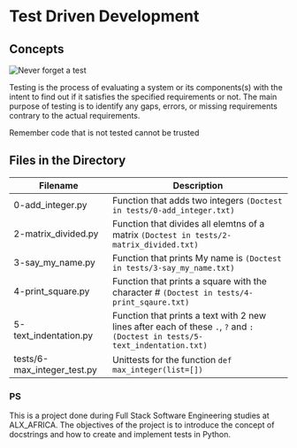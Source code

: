 
# Test Driven Development

## **Concepts**

![Never forget a test](https://s3.amazonaws.com/intranet-projects-files/holbertonschool-higher-level_programming+/246/giphy-4.gif)

Testing is the process of evaluating a system or its components(s) with the intent to find out if it satisfies the specified requirements or not. The main purpose of testing is to identify any gaps, errors, or missing requirements contrary to the actual requirements.

Remember code that is not tested cannot be trusted

## Files in the Directory

| Filename              | Description                                                                                                                   |
| --------------------- | ----------------------------------------------------------------------------------------------------------------------------- |
| 0-add_integer.py      | Function that adds two integers `(Doctest in tests/0-add_integer.txt)`                                                        |
| 2-matrix_divided.py   | Function that divides all elemtns of a matrix `(Doctest in tests/2-matrix_divided.txt)`                                       |
| 3-say_my_name.py      | Function that prints My name is <first name> <last name> `(Doctest in tests/3-say_my_name.txt)`                               |
| 4-print_square.py     | Function that prints a square with the character # `(Doctest in tests/4-print_sqaure.txt) `                                   |
| 5-text_indentation.py | Function that prints a text with 2 new lines after each of these `.`, `?` and `:` `(Doctest in tests/5-text_indentation.txt)` |
|tests/6-max_integer_test.py| Unittests for the function `def max_integer(list=[])`|

### PS

This is a project done during Full Stack Software Engineering studies at ALX_AFRICA. The objectives of the project is to introduce the concept of docstrings and how to create and implement tests in Python.
